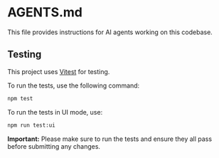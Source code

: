 # AGENTS.md

This file provides instructions for AI agents working on this codebase.

## Testing

This project uses [Vitest](https://vitest.dev/) for testing.

To run the tests, use the following command:

```bash
npm test
```

To run the tests in UI mode, use:

```bash
npm run test:ui
```

**Important:** Please make sure to run the tests and ensure they all pass before submitting any changes.
